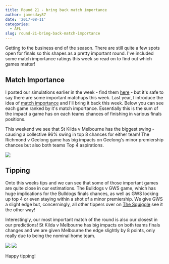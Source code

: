 ```yaml
---
title: Round 21 - bring back match importance
author: jamesday87
date: '2017-08-11'
categories:
  - AFL
slug: round-21-bring-back-match-importance
---
```


Getting to the business end of the season. There are still quite a few spots open for finals so this shapes as a pretty important round. I've included some match importance ratings this week so read on to find out which games matter!

<!-- more -->

## Match Importance

I posted our simulations earlier in the week - find them [here](http://plussixoneblog.com/2017/08/07/post-round-20-simulations/) - but it's safe to say there are some important matchups this week. Last year, I introduce the idea of [match importance](http://plussixoneblog.com/2016/06/16/beyond-the-8-point-game-estimating-match-importance-in-the-afl/) and I'll bring it back this week. Below you can see each game ranked by it's match importance. Essentially this is the sum of the impact a game has on each teams chances of finishing in various finals positions.

This weekend we see that St Kilda v Melbourne has the biggest swing - causing a collective 96% swing in top 8 chances for either team! The Richmond v Geelong game has big impacts on Geelong's minor premiership chances but also both teams Top 4 aspirations.

[
![](http://plussixoneblog.com/img/2017/08/importance_R22-1-1024x1003.png)](http://plussixoneblog.com/wp-content/uploads/2017/08/importance_R22-1.png)

## Tipping

Onto this weeks tips and we can see that some of those important games are quite close in our estimations. The Bulldogs v GWS game, which has huge implications for the Bulldogs finals chances, as well as GWS locking up top 4 or even staying within a shot of a minor premiership. We give GWS a slight edge but, concerningly, all other tippers over on [The Squiggle](http://squiggle.com.au) see it the other way!

Interestingly, our most important match of the round is also our closest in our predictions! St Kilda v Melbourne has big impacts on both teams finals changes and we are given Melbourne the edge slightly by 8 points, only really due to being the nominal home team.

![](http://plussixoneblog.com/img/2017/08/unnamed-chunk-1-1-2.png) ![](http://plussixoneblog.com/wp-content/uploads/2017/08/afl_m_pred-1024x181.png)

Happy tipping!
